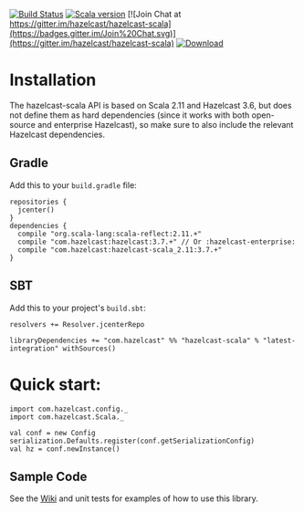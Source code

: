 [![Build Status](https://drone.io/github.com/hazelcast/hazelcast-scala/status.png)](https://drone.io/github.com/hazelcast/hazelcast-scala)
[![Scala version](https://img.shields.io/badge/scala-2.11-orange.svg)](http://www.scala-lang.org/api/2.11.8/)
[![Join Chat at https://gitter.im/hazelcast/hazelcast-scala](https://badges.gitter.im/Join%20Chat.svg)](https://gitter.im/hazelcast/hazelcast-scala)
[![Download](https://api.bintray.com/packages/nilskp/maven/hazelcast-scala/images/download.svg)](https://bintray.com/nilskp/maven/hazelcast-scala/_latestVersion#files)

# Installation

The hazelcast-scala API is based on Scala 2.11 and Hazelcast 3.6, but does not define them as hard dependencies (since it works with both open-source and enterprise Hazelcast), so make sure to also include the relevant Hazelcast dependencies.

## Gradle
Add this to your `build.gradle` file:

    repositories {
      jcenter()
    }
    dependencies {
      compile "org.scala-lang:scala-reflect:2.11.+"
      compile "com.hazelcast:hazelcast:3.7.+" // Or :hazelcast-enterprise:
      compile "com.hazelcast:hazelcast-scala_2.11:3.7.+"
    }

## SBT
Add this to your project's `build.sbt`:

    resolvers += Resolver.jcenterRepo

    libraryDependencies += "com.hazelcast" %% "hazelcast-scala" % "latest-integration" withSources()


# Quick start:

    import com.hazelcast.config._
    import com.hazelcast.Scala._
    
    val conf = new Config
    serialization.Defaults.register(conf.getSerializationConfig)
    val hz = conf.newInstance()


## Sample Code ##
See the [Wiki](../../wiki) and unit tests for examples of how to use this library.

